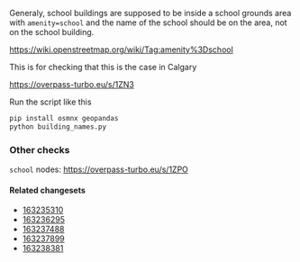 Generaly, school buildings are supposed to be inside a school grounds area with `amenity=school`
and the name of the school should be on the area, not on the school building.

https://wiki.openstreetmap.org/wiki/Tag:amenity%3Dschool

This is for checking that this is the case in Calgary

https://overpass-turbo.eu/s/1ZN3

Run the script like this

```bash
pip install osmnx geopandas
python building_names.py
```

### Other checks

`school` nodes: https://overpass-turbo.eu/s/1ZPO

#### Related changesets

- [163235310](https://www.openstreetmap.org/changeset/163235310)
- [163236295](https://www.openstreetmap.org/changeset/163236295)
- [163237488](https://www.openstreetmap.org/changeset/163237488)
- [163237899](https://www.openstreetmap.org/changeset/163237899)
- [163238381](https://www.openstreetmap.org/changeset/163238381)
